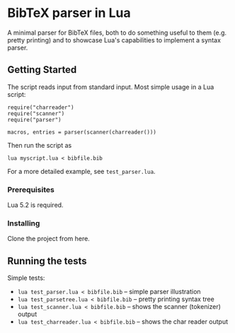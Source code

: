 # BibTeX parser in Lua

A minimal parser for BibTeX files, both to do something useful to them (e.g.
pretty printing) and to showcase Lua's capabilities to implement a syntax
parser.

## Getting Started

The script reads input from standard input. Most simple usage in a Lua script:

    require("charreader")
    require("scanner")
    require("parser")

    macros, entries = parser(scanner(charreader()))

Then run the script as

    lua myscript.lua < bibfile.bib

For a more detailed example, see `test_parser.lua`.

### Prerequisites

Lua 5.2 is required.

### Installing

Clone the project from here.

## Running the tests

Simple tests:

- `lua test_parser.lua < bibfile.bib` – simple parser illustration
- `lua test_parsetree.lua < bibfile.bib` – pretty printing syntax tree
- `lua test_scanner.lua < bibfile.bib` – shows the scanner (tokenizer) output
- `lua test_charreader.lua < bibfile.bib` – shows the char reader output

